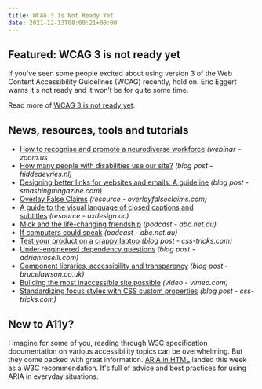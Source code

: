 ```yaml
---
title: WCAG 3 Is Not Ready Yet
date: 2021-12-13T08:00:21+00:00
---
```


## Featured: WCAG 3 is not ready yet

If you've seen some people excited about using version 3 of the Web Content Accessibility Guidelines (WCAG) recently, hold on. Eric Eggert warns it's not ready and it won’t be for quite some time.

Read more of [WCAG 3 is not ready yet](https://yatil.net/blog/wcag-3-is-not-ready-yet).

## News, resources, tools and tutorials

- [How to recognise and promote a neurodiverse workforce](https://us02web.zoom.us/webinar/register/8116381863036/WN_AQysZ6APTYq5bxc_1Ag_Xg) *(webinar – zoom.us*
- [How many people with disabilities use our site?](https://hiddedevries.nl/en/blog/2021-12-05-how-many-people-with-disabilities-use-our-site) *(blog post – hiddedevries.nl)*
- [Designing better links for websites and emails: A guideline](https://www.smashingmagazine.com/2021/12/designing-better-links-websites-emails-guideline/) *(blog post - smashingmagazine.com)*
- [Overlay False Claims](https://overlayfalseclaims.com) *(resource - overlayfalseclaims.com)*
- [A guide to the visual language of closed captions and subtitles](https://uxdesign.cc/a-guide-to-the-visual-language-of-closed-captions-and-subtitles-2fda5fa2a325) *(resource - uxdesign.cc)*
- [Mick and the life-changing friendship](https://www.abc.net.au/radio/programs/conversations/michael-curran-blind-person-free-software-for-the-blind/13656040) *(podcast - abc.net.au)*
- [If computers could speak](https://www.abc.net.au/radio/programs/conversations/jamie-teh-blind-nvda-screen-reader/13663528) *(podcast - abc.net.au)*
- [Test your product on a crappy laptop](https://css-tricks.com/test-your-product-on-a-crappy-laptop/) *(blog post - css-tricks.com)*
- [Under-engineered dependency questions](https://adrianroselli.com/2021/12/under-engineered-dependency-questions.html) *(blog post - adrianroselli.com)*
- [Component libraries, accessibility and transparency](https://brucelawson.co.uk/2021/component-libraries-accessibility-and-transparency/) *(blog post - brucelawson.co.uk)*
- [Building the most inaccessible site possible](https://vimeo.com/showcase/9087993/video/654497457) *(video - vimeo.com)*
- [Standardizing focus styles with CSS custom properties](https://css-tricks.com/standardizing-focus-styles-with-css-custom-properties/) *(blog post - css-tricks.com)*

## New to A11y?

I imagine for some of you, reading through W3C specification documentation on various accessibility topics can be overwhelming. But they come packed with great information. [ARIA in HTML](https://www.w3.org/TR/2021/REC-html-aria-20211209/) landed this week as a W3C recommendation. It's full of advice and best practices for using ARIA in everyday situations.
